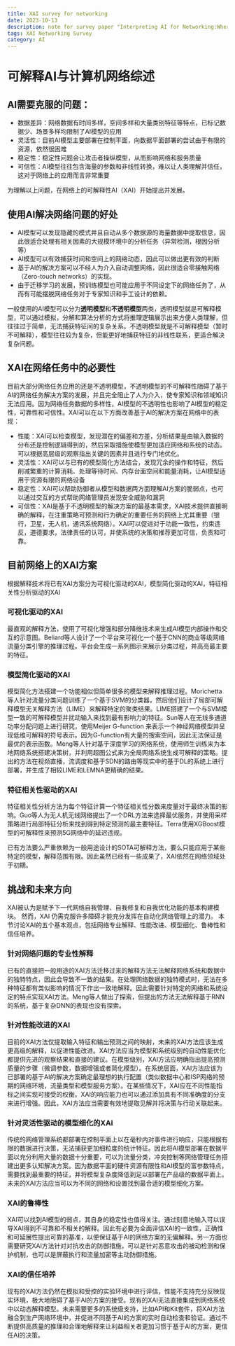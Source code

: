 ```yaml
---
title: XAI survey for networking
date: 2023-10-13
description: note for survey paper "Interpreting AI for Networking:Where We Are and Where We Are Going"
tags: XAI Networking Survey
category: AI
---
```


# 可解释AI与计算机网络综述

## AI需要克服的问题：

- 数据差异：网络数据有时间多样，空间多样和大量类别特征等特点，已标记数据少、场景多样均限制了AI模型的应用
- 灵活性：目前AI模型主要部署在控制平面，向数据平面部署的尝试由于有限的资源，依然很困难
- 稳定性：稳定性问题会让攻击者操纵模型，从而影响网络和服务质量
- 可信性：AI模型往往包含海量的参数和非线性转换，难以让人类理解并信任，这对于网络上的应用而言非常重要

为理解以上问题，在网络上的可解释性AI（XAI）开始提出并发展。

## 使用AI解决网络问题的好处

- AI模型可以发现隐藏的模式并且自动从多个数据源的海量数据中提取信息，因此很适合处理有相关因素的大规模环境中的分析任务（异常检测，根因分析等）
- AI模型可以有效捕获时间和空间上的网络动态，因此可以做出更有效的判断
- 基于AI的解决方案可以不经人为介入自动调整网络，因此很适合零接触网络（Zero-touch networks）的实现。
- 由于迁移学习的发展，预训练模型也可能应用于不同设定下的网络任务了，从而有可能摆脱网络任务对于专家知识和手工设计的依赖。

一般使用的AI模型可以分为**透明模型**和**不透明模型**两类，透明模型就是可解释模型，可以通过模拟，分解和算法分析的方式将推理逻辑展示出来方便人类理解，但往往过于简单，无法捕获特征间的复杂关系。不透明模型就是不可解释模型（暂时不可解释），模型往往较为复杂，但能更好地捕获特征的非线性联系，更适合解决复杂问题。

## XAI在网络任务中的必要性

目前大部分网络任务应用的还是不透明模型，不透明模型的不可解释性阻碍了基于AI的网络任务解决方案的发展，并且完全阻止了人为介入，使专家知识和领域知识无法应用。因为网络任务数据的多样性，AI模型的不透明性也影响了AI模型的稳定性，可靠性和可信性。XAI可以在以下方面改善基于AI的解决方案在网络中的表现：

- 性能：XAI可以检查模型，发现潜在的偏差和方差，分析结果是由输入数据的分布还是控制逻辑得到的，然后采取措施使模型更加适应网络和系统的动态。可以根据高层级的观察指出关键的因素并且进行专门地优化。
- 灵活性：XAI可以与已有的模型简化方法结合，发现冗余的操作和特征，然后削减繁重的计算消耗、处理等待时间、内存台面空间和能量消耗，让AI模型适用于资源有限的网络设备
- 稳定性：XAI可以帮助防御者从模型和数据两方面理解AI方案的脆弱点，也可以通过交互的方式帮助网络管理员发现安全威胁和漏洞
- 可信性：XAI是基于不透明模型的解决方案的最基本需求，XAI技术提供直接明确的解释，在注重策略可预测和行为确定的重要任务的网络上尤其重要（银行，卫星，无人机，通讯系统网络）。XAI可以促进对于功能一致性，约束违反，道德要求，法律责任的认可，并使系统的决策和推荐更加可信，负责和可靠。

## 目前网络上的XAI方案

根据解释技术将已有XAI方案分为可视化驱动的XAI，模型简化驱动的XAI，特征相关性分析驱动的XAI

### 可视化驱动的XAI

最直观的解释方法，使用了可视化增强和部分降维技术来生成AI模型内部操作和交互的示意图。Beliard等人设计了一个平台来可视化一个基于CNN的商业等级网络流量分类引擎的推理过程。平台会生成一系列图示来展示分类过程，并高亮最主要的特征。

### 模型简化驱动的XAI

模型简化方法搭建一个功能相似但简单很多的模型来解释推理过程。Morichetta等人针对流量分类问题训练了一个基于SVM的分类器，然后他们设计了局部可解释模型无关解释方法（LIME）来解释特定的聚类结果。LIME搭建了一个与SVM模型一致的可解释模型并扰动输入来找到最有影响力的特征。Sun等人在无线多通道功率分配问题上进行研究，使用Meijer G-function 来表示一个神经网络模型并呈现低维可解释的符号表示。因为G-function有大量的搜索空间，因此无法保证是最优的表示函数。Meng等人针对基于深度学习的网络系统，使用师生训练来为本地网络系统搭建决策树，并利用超图公式来为全局网络系统生成可解释的策略。提出的方法在视频直播，流调度和基于SDN的路由等现实中的基于DL的系统上进行部署，并生成了相较LIME和LEMNA更精确的结果。

### 特征相关性驱动的XAI

特征相关性分析方法为每个特征计算一个特征相关性分数来度量对于最终决策的影响。Guo等人为无人机无线网络提出了一个DRL方法来选择最优服务，并使用采样策略进行局部特征分析来找到得到特定预测的最主要特征。Terra使用XGBoost模型的可解释性来预测5G网络中的延迟违规。

已有方法要么严重依赖为一般用途设计的SOTA可解释方法，要么只能应用于某些特定的模型，解释范围有限。因此虽然已经有一些成果了，XAI依然在网络领域处于初期。

## 挑战和未来方向

XAI被认为是赋予下一代网络自我管理、自我修复和自我优化功能的基本构建模块。 然而，XAI 仍需克服许多障碍才能充分发挥在自动化网络管理上的潜力。 本节讨论XAI的五个基本观点，包括网络专业解释、性能改进、模型细化、鲁棒性和信任培养。

### 针对网络问题的专业性解释

已有的直接把一般用途的XAI方法迁移过来的解释方法无法解释网络系统和数据中的独特特点，因此会导致不一致的结果。在处理网络数据的独特模式时，无法在多种特征都有类似影响的情况下作出一致地解释。因此需要针对特定的网络和系统设定的特点实现XAI方法。Meng等人做出了探索，但提出的方法无法解释基于RNN的系统，基于复杂DNN的表现也没有探索。

### 针对性能改进的XAI

目前的XAI方法仅提取输入特征和输出预测之间的映射，未来的XAI方法应该生成更高级的解释，以促进性能改进。XAI方法应当为模型和系统级别的自动性能优化都提供先进的观察结果和直接的建议。在模型级别，XAI方法应明确指出提高预测质量的步骤（微调参数，数据增强或者简化模型）。在系统层面，XAI方法应该为已部署的基于AI的解决方案确定最理想的执行配置（类似数据中心和ISP网络的预期的网络环境，流量类型和模型服务方案）。在某些情况下，XAI应在不同性能指标之间实现可接受的权衡。XAI的响应能力也可以通过添加具有不同准确度的分支来进行增强。因此，XAI方法应当需要有效地提取见解并将决策与行动关联起来。

### 针对灵活性驱动的模型细化的XAI

传统的网络管理系统都部署在控制平面上以在毫秒内对事件进行响应，只能根据有限的数据进行决策，无法捕获更加细粒度的统计特征。因此将AI模型部署在数据平面以充分利用大量的数据十分重要，可以为流量分类，冲突控制等网络管理任务搭建出更多认知解决方案。因为数据平面的硬件资源有限性和AI模型的富参数特点，需要找到最重要的特征，并将模型复杂度降低到足以部署在产品级的数据平面上。未来的XAI方法应当可以为不同的网络和设置找到最合适的模型细化方案。

### XAI的鲁棒性

XAI可以找到AI模型的弱点，其自身的稳定性也值得关注。通过刻意地输入可以误导XAI得到不可靠和不相关的解释。因此有必要为全面评估XAI的一致性，正确性和可延展性提出可靠的基准，以便保证基于AI的网络方案的无偏解释。另一方面也需要研究XAI方法针对对抗攻击的防御措施，可以是针对恶意攻击的被动检测和保护机制，也可以是屏蔽执行和流量加密等主动防御措施。

### XAI的信任培养

现有的XAI方法仍然在模拟和受控的实验环境中进行评估，性能不支持充分反映现实环境，极大地阻碍了基于AI的方案的接受。现有的XAI无法直接集成到网络系统中以动态解释模型。未来需要更多的系统级支持，比如API和Kit套件，将XAI方法融合到生产网络环境中，并促进不同基于AI的方案的实时自动检查和验证。通过不断提供高质量的推理和合理地解释来让利益相关者更加习惯于基于AI的方案，更信任AI的决策。
